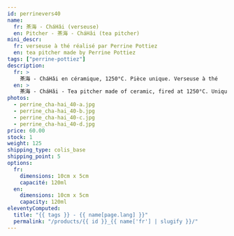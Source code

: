 ```yaml
---
id: perrinevers40
name:
  fr: 茶海 - CháHǎi (verseuse)
  en: Pitcher - 茶海 - CháHǎi (tea pitcher)
mini_descr:
  fr: verseuse à thé réalisé par Perrine Pottiez
  en: tea pitcher made by Perrine Pottiez
tags: ["perrine-pottiez"]
description:
  fr: >
    茶海 - CháHǎi en céramique, 1250°C. Pièce unique. Verseuse à thé
  en: >
    茶海 - CháHǎi - Tea pitcher made of ceramic, fired at 1250°C. Unique piece
photos:
  - perrine_cha-hai_40-a.jpg
  - perrine_cha-hai_40-b.jpg
  - perrine_cha-hai_40-c.jpg
  - perrine_cha-hai_40-d.jpg
price: 60.00
stock: 1
weight: 125
shipping_type: colis_base
shipping_point: 5
options:
  fr:
    dimensions: 10cm x 5cm
    capacité: 120ml
  en:
    dimensions: 10cm x 5cm
    capacity: 120ml
eleventyComputed:
  title: "{{ tags }} - {{ name[page.lang] }}"
  permalink: "/products/{{ id }}_{{ name['fr'] | slugify }}/"
---
```

